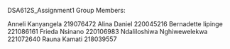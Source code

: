 DSA612S_Assignment1
Group Members:

Anneli Kanyangela 219076472
Alina Daniel 220045216
Bernadette Iipinge 221086161
Frieda Nsinano 220106983
Ndaliloshiwa Nghiwewelekwa 221072640
Rauna Kamati 218039557
